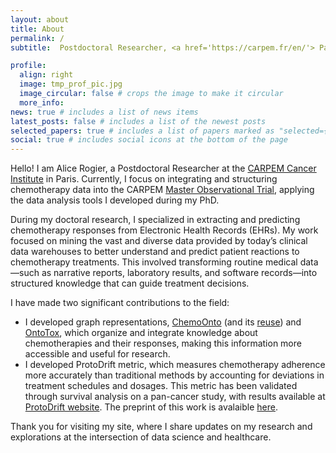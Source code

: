 ```yaml
---
layout: about
title: About
permalink: /
subtitle:  Postdoctoral Researcher, <a href='https://carpem.fr/en/'> Paris CARPEM Cancer Institute. </a>

profile:
  align: right
  image: tmp_prof_pic.jpg
  image_circular: false # crops the image to make it circular
  more_info: 
news: true # includes a list of news items
latest_posts: false # includes a list of the newest posts
selected_papers: true # includes a list of papers marked as "selected={true}"
social: true # includes social icons at the bottom of the page
---
```


Hello! I am Alice Rogier, a Postdoctoral Researcher at the [CARPEM Cancer Institute](https://carpem.fr/en/) in Paris. Currently, I focus on integrating and structuring chemotherapy data into the CARPEM [Master Observational Trial](https://www.sciencedirect.com/science/article/pii/S0092867419313716), applying the data analysis tools I developed during my PhD.

During my doctoral research, I specialized in extracting and predicting chemotherapy responses from Electronic Health Records (EHRs). My work focused on mining the vast and diverse data provided by today’s clinical data warehouses to better understand and predict patient reactions to chemotherapy treatments. This involved transforming routine medical data—such as narrative reports, laboratory results, and software records—into structured knowledge that can guide treatment decisions.


I have made two significant contributions to the field:
* I developed graph representations, [ChemoOnto](https://zenodo.org/records/10548491) (and its [reuse](https://hal.science/hal-04455155)) and [OntoTox](https://inria.hal.science/hal-03364585), which organize and integrate knowledge about chemotherapies and their responses, making this information more accessible and useful for research.
* I developed ProtoDrift metric, which measures chemotherapy adherence more accurately than traditional methods by accounting for deviations in treatment schedules and dosages. This metric has been validated through survival analysis on a pan-cancer study, with results available at [ProtoDrift website](https://files.inria.fr/protodrift-surv/). The preprint of this work is avalaible [here](https://papers.ssrn.com/sol3/papers.cfm?abstract_id=4979821). 


Thank you for visiting my site, where I share updates on my research and explorations at the intersection of data science and healthcare.
